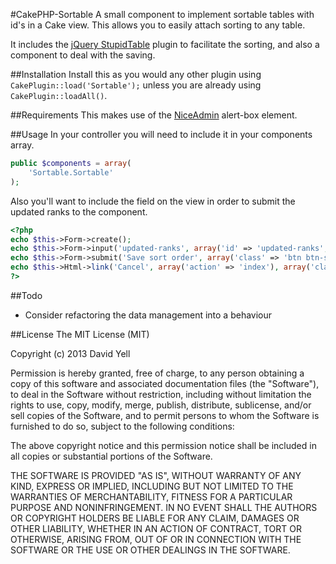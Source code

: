 #CakePHP-Sortable
A small component to implement sortable tables with id's in a Cake view. This allows you to easily attach sorting to any table.  

It includes the [jQuery StupidTable](https://github.com/joequery/Stupid-Table-Plugin) plugin to facilitate the sorting, and also a component to deal with the saving.

##Installation
Install this as you would any other plugin using `CakePlugin::load('Sortable');` unless you are already using `CakePlugin::loadAll()`.

##Requirements
This makes use of the [NiceAdmin](https://github.com/davidyell/CakePHP-NiceAdmin) alert-box element.

##Usage
In your controller you will need to include it in your components array.  
```php
public $components = array(
    'Sortable.Sortable'
);
```  

Also you'll want to include the field on the view in order to submit the updated ranks to the component.  

```php
<?php
echo $this->Form->create();
echo $this->Form->input('updated-ranks', array('id' => 'updated-ranks', 'type' => 'hidden'));
echo $this->Form->submit('Save sort order', array('class' => 'btn btn-success', 'div' => false));
echo $this->Html->link('Cancel', array('action' => 'index'), array('class' => 'btn'));
?>
```
##Todo
* Consider refactoring the data management into a behaviour

##License
The MIT License (MIT)

Copyright (c) 2013 David Yell

Permission is hereby granted, free of charge, to any person obtaining a copy
of this software and associated documentation files (the "Software"), to deal
in the Software without restriction, including without limitation the rights
to use, copy, modify, merge, publish, distribute, sublicense, and/or sell
copies of the Software, and to permit persons to whom the Software is
furnished to do so, subject to the following conditions:

The above copyright notice and this permission notice shall be included in
all copies or substantial portions of the Software.

THE SOFTWARE IS PROVIDED "AS IS", WITHOUT WARRANTY OF ANY KIND, EXPRESS OR
IMPLIED, INCLUDING BUT NOT LIMITED TO THE WARRANTIES OF MERCHANTABILITY,
FITNESS FOR A PARTICULAR PURPOSE AND NONINFRINGEMENT. IN NO EVENT SHALL THE
AUTHORS OR COPYRIGHT HOLDERS BE LIABLE FOR ANY CLAIM, DAMAGES OR OTHER
LIABILITY, WHETHER IN AN ACTION OF CONTRACT, TORT OR OTHERWISE, ARISING FROM,
OUT OF OR IN CONNECTION WITH THE SOFTWARE OR THE USE OR OTHER DEALINGS IN
THE SOFTWARE.
